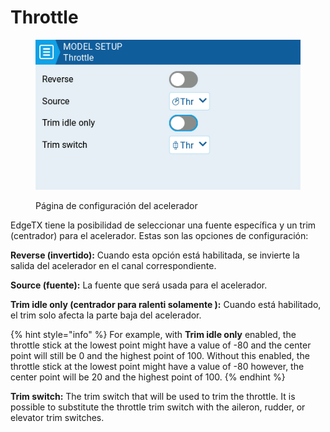 # Throttle

<figure><img src="../../../../.gitbook/assets/throttle.png" alt=""><figcaption><p>Página de configuración del acelerador</p></figcaption></figure>

EdgeTX tiene la posibilidad de seleccionar una fuente específica y un trim (centrador) para el acelerador. Estas son las opciones de configuración:

**Reverse (invertido):** Cuando esta opción está habilitada, se invierte la salida del acelerador en el canal correspondiente.

**Source (fuente):** La fuente que será usada para el acelerador.&#x20;

**Trim idle only (centrador para ralenti solamente ):** Cuando está habilitado, el trim solo afecta la parte baja del acelerador.&#x20;

{% hint style="info" %}
For example, with **Trim idle only** enabled, the throttle stick at the lowest point might have a value of -80 and the center point will still be 0 and the highest point of 100. Without this enabled, the throttle stick at the lowest point might have a value of -80 however, the center point will be 20 and the highest point of 100.&#x20;
{% endhint %}

**Trim switch:** The trim switch that will be used to trim the throttle. It is possible to substitute the throttle trim switch with the aileron, rudder, or elevator trim switches.
